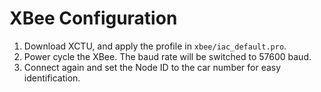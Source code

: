 # XBee Configuration
1. Download XCTU, and apply the profile in `xbee/iac_default.pro`.
1. Power cycle the XBee.  The baud rate will be switched to 57600 baud.
1. Connect again and set the Node ID to the car number for easy identification.
